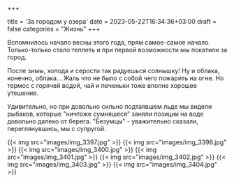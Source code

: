 +++
		
title = 'За городом у озера'
date = 2023-05-22T16:34:36+03:00
draft = false
categories = "Жизнь"
+++

Вспомнилось начало весны этого года, прям самое-самое начало. Только-только стало теплеть и при первой возможности мы покатили за город.

После зимы, холода и серости так радуешься солнышку! Ну и облака, конечно, облака... Жаль что не было с собой чего пожарить на огне. Но термос с горячей водой, чай и печеньки тоже вполне хорошее утешение.

Удивительно, но при довольно сильно подтаявшем льде мы видели рыбаков, которые "ничтоже сумняшеся" заняли позиции на воде довольно далеко от берега. "Безумцы" - уважительно сказали, переглянувшись, мы с супругой. 

{{< img src="images/img_3397.jpg" >}}
{{< img src="images/img_3398.jpg" >}}
{{< img src="images/img_3400.jpg" >}}
{{< img src="images/img_3401.jpg" >}}
{{< img src="images/img_3402.jpg" >}}
{{< img src="images/img_3403.jpg" >}}
{{< img src="images/img_3404.jpg" >}}